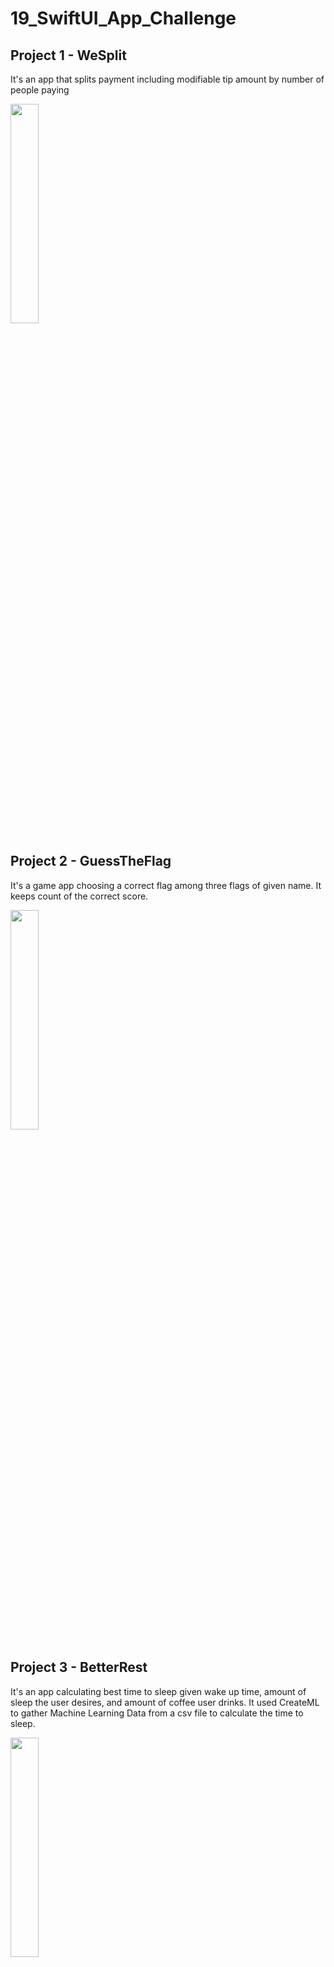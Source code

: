 # 19_SwiftUI_App_Challenge

## Project 1 - WeSplit

It's an app that splits payment including modifiable tip amount by number of people paying

<img src = "https://user-images.githubusercontent.com/96804163/153926409-50e6088a-e561-4e48-8ad7-75d46c3828e2.png" width=30% height=30%>

## Project 2 - GuessTheFlag

It's a game app choosing a correct flag among three flags of given name. It keeps count of the correct score.

<img src = "https://user-images.githubusercontent.com/96804163/154109187-83d9a68f-5772-49a7-8810-31e40948a542.png" width=30% height=30%>

## Project 3 - BetterRest

It's an app calculating best time to sleep given wake up time, amount of sleep the user desires, and amount of coffee user drinks. It used
CreateML to gather Machine Learning Data from a csv file to calculate the time to sleep.

<img src = "https://user-images.githubusercontent.com/96804163/154330879-a8300fdb-a535-4e59-9ef9-aeef2cbbe3c5.png" width=30% height=30%>


## Project 4 - WordScramble

It's an app that provides a random 8 letters word and the user should find a new word using the given 8 letters.
A new word should be a valid word, not a duplicate.

<img src = "https://user-images.githubusercontent.com/96804163/154341708-ac9e50ae-1d30-40f4-8ddc-4561fa7c1d47.png" width=30% height=30%>

## Project 5 - iExpense

It's an app that keeps track of user's expense. It saves data in UserDafault. It has slide view of adding expense when button is pressed and can swipe the expense to delete.

<img src = "https://user-images.githubusercontent.com/96804163/154547568-4ed0427e-d7d3-49cb-92f2-56ed03621e00.png" width=30% height=30%> <img src = "https://user-images.githubusercontent.com/96804163/154547697-8b36fb2f-5c51-441a-af54-87151ccb5d85.png" width=30% height=30%>


## Project 6 - MoonShot

It's an app that shows Moon Missions from NASA, details of missions and astronauts were copied from Wikipedia. Data for missions and astronauts are saved as JSON file. It shows missions, mission details, and astronauts from the mission + details.

<img src = "https://user-images.githubusercontent.com/96804163/154738883-fb3d340e-86ee-48fb-bea7-a9888295b374.png" width=30% height=30%> <img src = "https://user-images.githubusercontent.com/96804163/154739037-9bb3d823-fbe3-4688-86a7-60358f25580c.png" width=30% height=30%> <img src = "https://user-images.githubusercontent.com/96804163/154739131-00f1380f-6edf-437f-a246-c238fc1df9e8.png" width=30% height=30%>

## Project 7 - CupcakeCorner

It's an app that orders cupcakes. You must enter order information to order your cupcakes. It saves data in reqres api for testing purpose.

<img src = "https://user-images.githubusercontent.com/96804163/154861012-f2d8fb6d-c68a-4672-b537-e28aacb92e55.png" width=30% height=30%> <img src = "https://user-images.githubusercontent.com/96804163/154861053-78c7cd22-7e36-4ae2-941b-c3c985fff16d.png" width=30% height=30%> <img src = "https://user-images.githubusercontent.com/96804163/154861071-45fc33c6-89f2-4b4a-a511-f11305d42c12.png" width=30% height=30%>

## Project 8 - Bookworm

It's an app that keep track of books user read. It uses CoreData to store and delete data for the book.

<img src = "https://user-images.githubusercontent.com/96804163/155018785-18d6fe44-6d34-4e10-a3ee-95b6873c3077.png" width=30% height=30%> <img src = "https://user-images.githubusercontent.com/96804163/155019023-b44babf1-c3c1-4979-b06c-e470de1f4e5b.png" width=30% height=30%> <img src = "https://user-images.githubusercontent.com/96804163/155019139-f38a59be-ee74-41d3-a16e-9ab5d6e8e198.png" width=30% height=30%>

## Project 9 - Instafilter

It's an app that let users to select an Image and filter the Image as the user wants and saves it back to the device. Learned how to deal with UI Kit Image handling and how to link between SwiftUI and UIKit.

<img src = "https://user-images.githubusercontent.com/96804163/155211984-70a2abff-3189-413b-9a02-84ae0882091d.png" width=30% height=30%> <img src = "https://user-images.githubusercontent.com/96804163/155212204-d86dc769-87f1-4977-8708-9ecbcad3a59a.png" width=30% height=30%><img src = "https://user-images.githubusercontent.com/96804163/155212363-8fcfa05d-85b4-4f3d-baf1-811f6f95356c.png" width=30% height=30%> 

## Project 10 - BucketList

It's an app that let users to select an place from a given map, mark it and edit or save the location. It provides nearby places (Data from wikipedia API)

Learned
  - MVVM Structure
  - Using authentification function using Apple's Face ID or other Biometrics.
  - Maps using MapKit

 <img src = "https://user-images.githubusercontent.com/96804163/155382452-84fa69b6-7b74-43b4-bf43-83ee57d1e094.png" width=30% height=30%><img src = "https://user-images.githubusercontent.com/96804163/155381220-43eaaa37-8ce6-41b6-b118-ca6bc8006742.png" width=30% height=30%><img src = "https://user-images.githubusercontent.com/96804163/155380977-24b21689-3e6a-4f57-854f-34254e19821d.png" width=30% height=30%>
 
 ## Project 11 - HotProspect

It's an app that let users to create firends by scanning QR Codes, and make sure to contact them. It create and scan QR Codes, mark friends if they are contacted or not (Contacted friends will go to contacted tab otherwise, uncontacted tab).

Learned
  - Strcturing, generating, scanning to get info of QR Codes. 
  - Making tabs and showing results
  - Notification settings
  - Swipe Actions

 <img src = "https://user-images.githubusercontent.com/96804163/155600376-4c2bef64-4bdf-4831-8e35-04bad1f5e3dd.png" width=30% height=30%><img src = "https://user-images.githubusercontent.com/96804163/155600564-cb00ef9b-f2cb-4ddd-a1ad-12bde92b091c.png" width=30% height=30%><img src = "https://user-images.githubusercontent.com/96804163/155600699-21cdc961-04cd-4896-8912-bc25b8b51e30.png" width=30% height=30%>
 <img src = "https://user-images.githubusercontent.com/96804163/155600255-61e594fa-c44d-411d-955b-5cfe6726f8bb.png" width=30% height=30%><img src = "https://user-images.githubusercontent.com/96804163/155600180-62b6f64b-fca7-42b4-a977-077dd85ec24d.png" width=30% height=30%>
